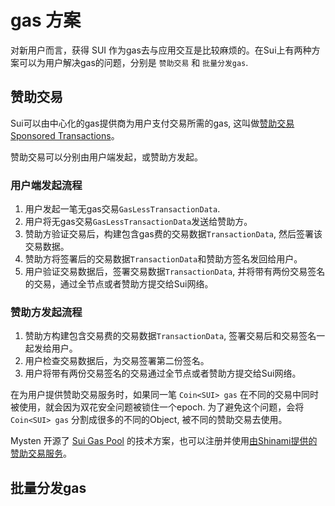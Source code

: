 # gas 方案

对新用户而言，获得 SUI 作为gas去与应用交互是比较麻烦的。在Sui上有两种方案可以为用户解决gas的问题，分别是 `赞助交易` 和 `批量分发gas`.

## 赞助交易

Sui可以由中心化的gas提供商为用户支付交易所需的gas, 这叫做[赞助交易 Sponsored Transactions](https://docs.sui.io/concepts/transactions/sponsored-transactions)。

赞助交易可以分别由用户端发起，或赞助方发起。

### 用户端发起流程

1. 用户发起一笔无gas交易`GasLessTransactionData`.
2. 用户将无gas交易`GasLessTransactionData`发送给赞助方。
3. 赞助方验证交易后，构建包含gas费的交易数据`TransactionData`, 然后签署该交易数据。
4. 赞助方将签署后的交易数据`TransactionData`和赞助方签名发回给用户。
5. 用户验证交易数据后，签署交易数据`TransactionData`, 并将带有两份交易签名的交易，通过全节点或者赞助方提交给Sui网络。

### 赞助方发起流程

1. 赞助方构建包含交易费的交易数据`TransactionData`, 签署交易后和交易签名一起发给用户。
2. 用户检查交易数据后，为交易签署第二份签名。
3. 用户将带有两份交易签名的交易通过全节点或者赞助方提交给Sui网络。

在为用户提供赞助交易服务时，如果同一笔 `Coin<SUI> gas` 在不同的交易中同时被使用，就会因为双花安全问题被锁住一个epoch. 为了避免这个问题，会将 `Coin<SUI> gas` 分割成很多的不同的Object, 被不同的赞助交易去使用。

Mysten 开源了 [Sui Gas Pool](https://github.com/MystenLabs/sui-gas-pool) 的技术方案，也可以注册并使用[由Shinami提供的赞助交易服务](https://www.shinami.com/gas-station)。

## 批量分发gas

